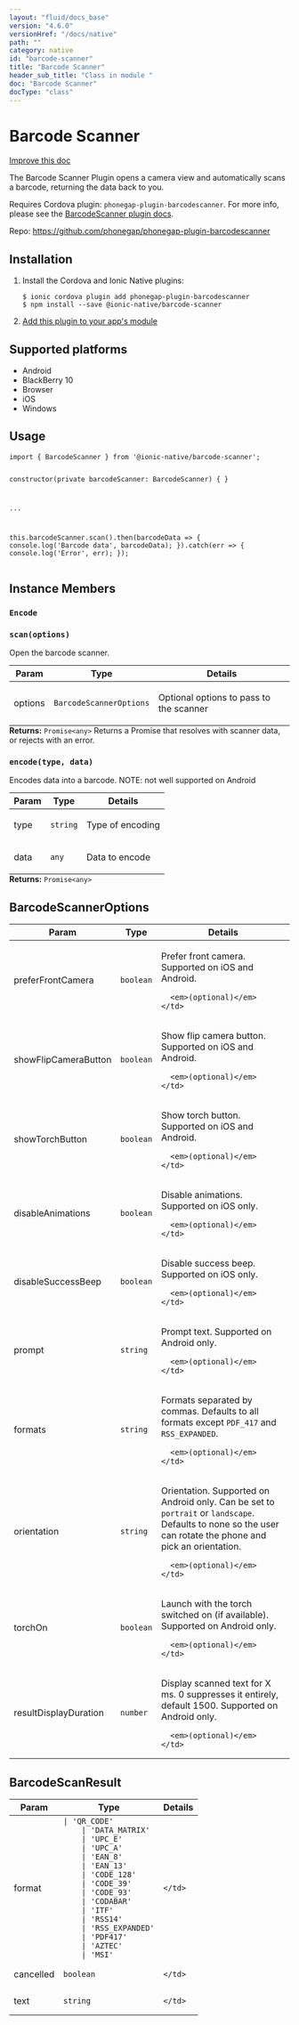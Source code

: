 ```yaml
---
layout: "fluid/docs_base"
version: "4.6.0"
versionHref: "/docs/native"
path: ""
category: native
id: "barcode-scanner"
title: "Barcode Scanner"
header_sub_title: "Class in module "
doc: "Barcode Scanner"
docType: "class"
---
```


<h1 class="api-title">Barcode Scanner</h1>

<a class="improve-v2-docs" href="http://github.com/ionic-team/ionic-native/edit/master/src/@ionic-native/plugins/barcode-scanner/index.ts#L75">
  Improve this doc
</a>







<p>The Barcode Scanner Plugin opens a camera view and automatically scans a barcode, returning the data back to you.</p>
<p>Requires Cordova plugin: <code>phonegap-plugin-barcodescanner</code>. For more info, please see the <a href="https://github.com/phonegap/phonegap-plugin-barcodescanner">BarcodeScanner plugin docs</a>.</p>


<p>Repo:
  <a href="https://github.com/phonegap/phonegap-plugin-barcodescanner">
    https://github.com/phonegap/phonegap-plugin-barcodescanner
  </a>
</p>


<h2><a class="anchor" name="installation" href="#installation"></a>Installation</h2>
<ol class="installation">
  <li>Install the Cordova and Ionic Native plugins:<br>
    <pre><code class="nohighlight">$ ionic cordova plugin add phonegap-plugin-barcodescanner
$ npm install --save @ionic-native/barcode-scanner
</code></pre>
  </li>
  <li><a href="https://ionicframework.com/docs/native/#Add_Plugins_to_Your_App_Module">Add this plugin to your app's module</a></li>
</ol>



<h2><a class="anchor" name="platforms" href="#platforms"></a>Supported platforms</h2>
<ul>
  <li>Android</li><li>BlackBerry 10</li><li>Browser</li><li>iOS</li><li>Windows</li>
</ul>






<h2><a class="anchor" name="usage" href="#usage"></a>Usage</h2>
<pre><code class="lang-typescript">import { BarcodeScanner } from &#39;@ionic-native/barcode-scanner&#39;;

constructor(private barcodeScanner: BarcodeScanner) { }

...


this.barcodeScanner.scan().then(barcodeData =&gt; {
 console.log(&#39;Barcode data&#39;, barcodeData);
}).catch(err =&gt; {
    console.log(&#39;Error&#39;, err);
});
</code></pre>








<h2><a class="anchor" name="instance-members" href="#instance-members"></a>Instance Members</h2>
<h3><a class="anchor" name="Encode" href="#Encode"></a><code>Encode</code></h3>




<h3><a class="anchor" name="scan" href="#scan"></a><code>scan(options)</code></h3>




Open the barcode scanner.
<table class="table param-table" style="margin:0;">
  <thead>
  <tr>
    <th>Param</th>
    <th>Type</th>
    <th>Details</th>
  </tr>
  </thead>
  <tbody>
  <tr>
    <td>
      options</td>
    <td>
      <code>BarcodeScannerOptions</code>
    </td>
    <td>
      <p>Optional options to pass to the scanner</p>
</td>
  </tr>
  </tbody>
</table>

<div class="return-value" markdown="1">
  <i class="icon ion-arrow-return-left"></i>
  <b>Returns:</b> <code>Promise&lt;any&gt;</code> Returns a Promise that resolves with scanner data, or rejects with an error.
</div><h3><a class="anchor" name="encode" href="#encode"></a><code>encode(type,&nbsp;data)</code></h3>


Encodes data into a barcode.
NOTE: not well supported on Android
<table class="table param-table" style="margin:0;">
  <thead>
  <tr>
    <th>Param</th>
    <th>Type</th>
    <th>Details</th>
  </tr>
  </thead>
  <tbody>
  <tr>
    <td>
      type</td>
    <td>
      <code>string</code>
    </td>
    <td>
      <p>Type of encoding</p>
</td>
  </tr>
  
  <tr>
    <td>
      data</td>
    <td>
      <code>any</code>
    </td>
    <td>
      <p>Data to encode</p>
</td>
  </tr>
  </tbody>
</table>

<div class="return-value" markdown="1">
  <i class="icon ion-arrow-return-left"></i>
  <b>Returns:</b> <code>Promise&lt;any&gt;</code> 
</div>





<h2><a class="anchor" name="BarcodeScannerOptions" href="#BarcodeScannerOptions"></a>BarcodeScannerOptions</h2>

<table class="table param-table" style="margin:0;">
  <thead>
  <tr>
    <th>Param</th>
    <th>Type</th>
    <th>Details</th>
  </tr>
  </thead>
  <tbody>
  
  <tr>
    <td>
      preferFrontCamera
    </td>
    <td>
      <code>boolean</code>
    </td>
    <td>
      <p>Prefer front camera. Supported on iOS and Android.</p>

      <em>(optional)</em>
    </td>
  </tr>
  
  <tr>
    <td>
      showFlipCameraButton
    </td>
    <td>
      <code>boolean</code>
    </td>
    <td>
      <p>Show flip camera button. Supported on iOS and Android.</p>

      <em>(optional)</em>
    </td>
  </tr>
  
  <tr>
    <td>
      showTorchButton
    </td>
    <td>
      <code>boolean</code>
    </td>
    <td>
      <p>Show torch button. Supported on iOS and Android.</p>

      <em>(optional)</em>
    </td>
  </tr>
  
  <tr>
    <td>
      disableAnimations
    </td>
    <td>
      <code>boolean</code>
    </td>
    <td>
      <p>Disable animations. Supported on iOS only.</p>

      <em>(optional)</em>
    </td>
  </tr>
  
  <tr>
    <td>
      disableSuccessBeep
    </td>
    <td>
      <code>boolean</code>
    </td>
    <td>
      <p>Disable success beep. Supported on iOS only.</p>

      <em>(optional)</em>
    </td>
  </tr>
  
  <tr>
    <td>
      prompt
    </td>
    <td>
      <code>string</code>
    </td>
    <td>
      <p>Prompt text. Supported on Android only.</p>

      <em>(optional)</em>
    </td>
  </tr>
  
  <tr>
    <td>
      formats
    </td>
    <td>
      <code>string</code>
    </td>
    <td>
      <p>Formats separated by commas. Defaults to all formats except <code>PDF_417</code> and <code>RSS_EXPANDED</code>.</p>

      <em>(optional)</em>
    </td>
  </tr>
  
  <tr>
    <td>
      orientation
    </td>
    <td>
      <code>string</code>
    </td>
    <td>
      <p>Orientation. Supported on Android only. Can be set to <code>portrait</code> or <code>landscape</code>. Defaults to none so the user can rotate the phone and pick an orientation.</p>

      <em>(optional)</em>
    </td>
  </tr>
  
  <tr>
    <td>
      torchOn
    </td>
    <td>
      <code>boolean</code>
    </td>
    <td>
      <p>Launch with the torch switched on (if available). Supported on Android only.</p>

      <em>(optional)</em>
    </td>
  </tr>
  
  <tr>
    <td>
      resultDisplayDuration
    </td>
    <td>
      <code>number</code>
    </td>
    <td>
      <p>Display scanned text for X ms. 0 suppresses it entirely, default 1500. Supported on Android only.</p>

      <em>(optional)</em>
    </td>
  </tr>
  
  </tbody>
</table>


<h2><a class="anchor" name="BarcodeScanResult" href="#BarcodeScanResult"></a>BarcodeScanResult</h2>

<table class="table param-table" style="margin:0;">
  <thead>
  <tr>
    <th>Param</th>
    <th>Type</th>
    <th>Details</th>
  </tr>
  </thead>
  <tbody>
  
  <tr>
    <td>
      format
    </td>
    <td>
      <code>| &#39;QR_CODE&#39;
    | &#39;DATA_MATRIX&#39;
    | &#39;UPC_E&#39;
    | &#39;UPC_A&#39;
    | &#39;EAN_8&#39;
    | &#39;EAN_13&#39;
    | &#39;CODE_128&#39;
    | &#39;CODE_39&#39;
    | &#39;CODE_93&#39;
    | &#39;CODABAR&#39;
    | &#39;ITF&#39;
    | &#39;RSS14&#39;
    | &#39;RSS_EXPANDED&#39;
    | &#39;PDF417&#39;
    | &#39;AZTEC&#39;
    | &#39;MSI&#39;</code>
    </td>
    <td>
      
      
    </td>
  </tr>
  
  <tr>
    <td>
      cancelled
    </td>
    <td>
      <code>boolean</code>
    </td>
    <td>
      
      
    </td>
  </tr>
  
  <tr>
    <td>
      text
    </td>
    <td>
      <code>string</code>
    </td>
    <td>
      
      
    </td>
  </tr>
  
  </tbody>
</table>





